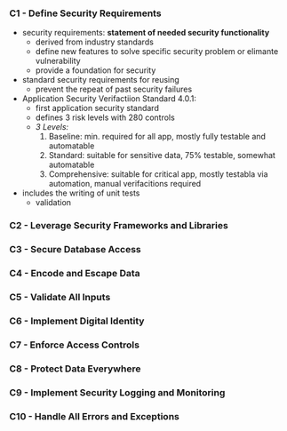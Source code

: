 
### C1 - Define Security Requirements 
- security requirements: __statement of needed security functionality__
	- derived from industry standards
	- define new features to solve specific security problem or elimante vulnerability
	- provide a foundation for security
- standard security requirements for reusing 
	- prevent the repeat of past security failures
- Application Security Verifactiion Standard 4.0.1:
	- first application security standard 
	- defines 3 risk levels with 280 controls
	- _3 Levels:_
		1. Baseline: min. required for all app, mostly fully testable and automatable
		2. Standard: suitable for sensitive data, 75% testable, somewhat automatable
		3. Comprehensive: suitable for critical app, mostly testabla via automation, manual verifacitions required
- includes the writing of unit tests
	- validation
### C2 - Leverage Security Frameworks and Libraries
### C3 - Secure Database Access  
### C4 - Encode and Escape Data  
### C5 - Validate All Inputs  
### C6 - Implement Digital Identity  
### C7 - Enforce Access Controls  
### C8 - Protect Data Everywhere  
### C9 - Implement Security Logging and Monitoring
### C10 - Handle All Errors and Exceptions
